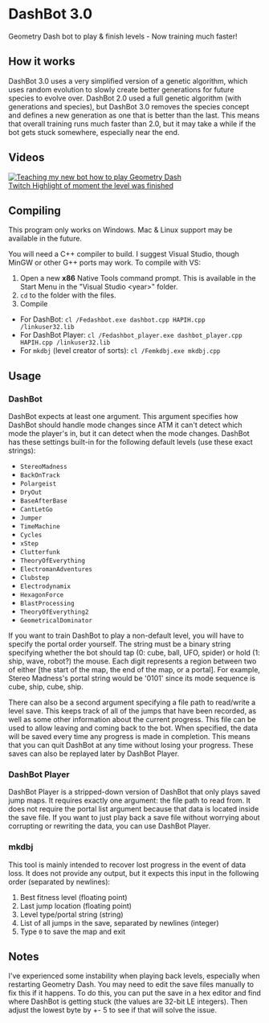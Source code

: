 # DashBot 3.0
Geometry Dash bot to play &amp; finish levels - Now training much faster!

## How it works
DashBot 3.0 uses a very simplified version of a genetic algorithm, which uses random evolution to slowly create better generations for future species to evolve over. DashBot 2.0 used a full genetic algorithm (with generations and species), but DashBot 3.0 removes the species concept and defines a new generation as one that is better than the last. This means that overall training runs much faster than 2.0, but it may take a while if the bot gets stuck somewhere, especially near the end.

## Videos
[![Teaching my new bot how to play Geometry Dash](https://img.youtube.com/vi/zr5mRVt-b2s/0.jpg)](https://www.youtube.com/watch?v=zr5mRVt-b2s)  
[Twitch Highlight of moment the level was finished](https://www.twitch.tv/videos/581659084)

## Compiling
This program only works on Windows. Mac & Linux support may be available in the future.

You will need a C++ compiler to build. I suggest Visual Studio, though MinGW or other G++ ports may work. To compile with VS:
1. Open a new **x86** Native Tools command prompt. This is available in the Start Menu in the "Visual Studio \<year\>" folder.
2. `cd` to the folder with the files.
3. Compile
  * For DashBot: `cl /Fedashbot.exe dashbot.cpp HAPIH.cpp /linkuser32.lib`
  * For DashBot Player: `cl /Fedashbot_player.exe dashbot_player.cpp HAPIH.cpp /linkuser32.lib`
  * For `mkdbj` (level creator of sorts): `cl /Femkdbj.exe mkdbj.cpp`

## Usage
### DashBot
DashBot expects at least one argument. This argument specifies how DashBot should handle mode changes since ATM it can't detect which mode the player's in, but it can detect when the mode changes. DashBot has these settings built-in for the following default levels (use these exact strings):
* `StereoMadness`
* `BackOnTrack`
* `Polargeist`
* `DryOut`
* `BaseAfterBase`
* `CantLetGo`
* `Jumper`
* `TimeMachine`
* `Cycles`
* `xStep`
* `Clutterfunk`
* `TheoryOfEverything`
* `ElectromanAdventures`
* `Clubstep`
* `Electrodynamix`
* `HexagonForce`
* `BlastProcessing`
* `TheoryOfEverything2`
* `GeometricalDominator`

If you want to train DashBot to play a non-default level, you will have to specify the portal order yourself. The string must be a binary string specifying whether the bot should tap (0: cube, ball, UFO, spider) or hold (1: ship, wave, robot?) the mouse. Each digit represents a region between two of either \[the start of the map, the end of the map, or a portal\]. For example, Stereo Madness's portal string would be '0101' since its mode sequence is cube, ship, cube, ship.

There can also be a second argument specifying a file path to read/write a level save. This keeps track of all of the jumps that have been recorded, as well as some other information about the current progress. This file can be used to allow leaving and coming back to the bot. When specified, the data will be saved every time any progress is made in completion. This means that you can quit DashBot at any time without losing your progress. These saves can also be replayed later by DashBot Player.

### DashBot Player
DashBot Player is a stripped-down version of DashBot that only plays saved jump maps. It requires exactly one argument: the file path to read from. It does not require the portal list argument because that data is located inside the save file. If you want to just play back a save file without worrying about corrupting or rewriting the data, you can use DashBot Player.

### mkdbj
This tool is mainly intended to recover lost progress in the event of data loss. It does not provide any output, but it expects this input in the following order (separated by newlines):
1. Best fitness level (floating point)
2. Last jump location (floating point)
3. Level type/portal string (string)
4. List of all jumps in the save, separated by newlines (integer)
5. Type `0` to save the map and exit

## Notes
I've experienced some instability when playing back levels, especially when restarting Geometry Dash. You may need to edit the save files manually to fix this if it happens. To do this, you can put the save in a hex editor and find where DashBot is getting stuck (the values are 32-bit LE integers). Then adjust the lowest byte by +- 5 to see if that will solve the issue.
